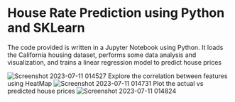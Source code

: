 # House Rate Prediction using Python and SKLearn

The code provided is written in a Jupyter Notebook using Python. It loads the California housing dataset, performs some data analysis and visualization, and trains a linear regression model to predict house prices


![Screenshot 2023-07-11 014527](https://github.com/swaz05/House-Rate-Prediction/assets/91139017/140cbb02-513f-4b98-87bc-c17ca1d749db)
Explore the correlation between features using HeatMap
![Screenshot 2023-07-11 014731](https://github.com/swaz05/House-Rate-Prediction/assets/91139017/eebfb224-9618-428c-b307-f78a219ebfe1)
Plot the actual vs predicted house prices
![Screenshot 2023-07-11 014824](https://github.com/swaz05/House-Rate-Prediction/assets/91139017/75a944e0-25b6-4599-9912-98c8b0773b1d)
